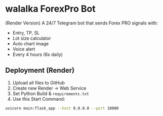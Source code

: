 # walalka ForexPro Bot
 (Render Version)
A 24/7 Telegram bot that sends Forex PRO signals with:
- Entry, TP, SL
- Lot size calculator
- Auto chart image
- Voice alert
- Every 4 hours (6x daily)

## Deployment (Render)
1. Upload all files to GitHub
2. Create new Render → Web Service
3. Set Python Build & `requirements.txt`
4. Use this Start Command:
```bash
uvicorn main:flask_app --host 0.0.0.0 --port 10000
